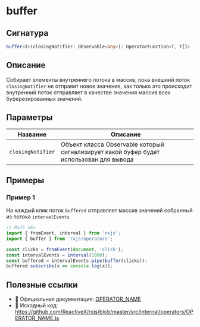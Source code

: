 # buffer

## Сигнатура

```typescript
buffer<T>(closingNotifier: Observable<any>): OperatorFunction<T, T[]>
```

## Описание
Собирает элементы внутреннего потока в массив, пока внешний поток `closingNotifier` не отправит новое значение, как только это происходит внутренний поток отправляет в качестве значения массив всех буферезированных значений.
 
## Параметры

| Название | Описание |
|-|-|
| `closingNotifier` | Объект класса Observable который сигнализирует какой буфер будет использован для вывода |

## Примеры

### Пример 1

На каждый клик поток `buffered` отправляет массив значений собранный из потока `intervalEvents`

```typescript
// RxJS v6+
import { fromEvent, interval } from 'rxjs';
import { buffer } from 'rxjs/operators';

const clicks = fromEvent(document, 'click');
const intervalEvents = interval(1000);
const buffered = intervalEvents.pipe(buffer(clicks));
buffered.subscribe(x => console.log(x));
```

## Полезные ссылки
- 📰 Официальная документация: [OPERATOR_NAME](OPERATOR_URL)
- 📁 Исходный код: https://github.com/ReactiveX/rxjs/blob/master/src/internal/operators/OPERATOR_NAME.ts
